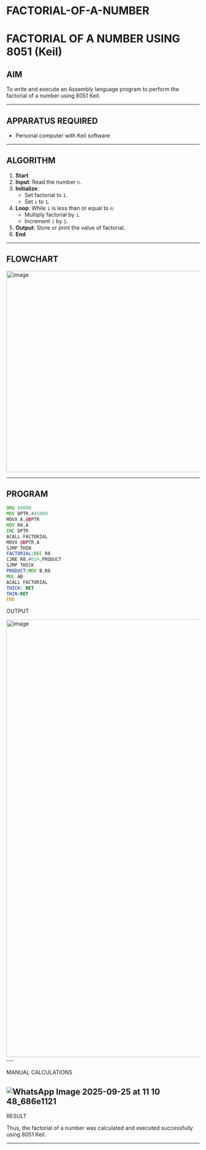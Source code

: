 # FACTORIAL-OF-A-NUMBER
# FACTORIAL OF A NUMBER USING 8051 (Keil)

## AIM
To write and execute an Assembly language program to perform the factorial of a number using 8051 Keil.

---
## APPARATUS REQUIRED
- Personal computer with Keil software

---
## ALGORITHM
1. **Start**
2. **Input**: Read the number `n`.
3. **Initialize**:
   - Set factorial to `1`.
   - Set `i` to `1`.
4. **Loop**: While `i` is less than or equal to `n`:
   - Multiply factorial by `i`.
   - Increment `i` by `1`.
5. **Output**: Store or print the value of factorial.
6. **End**

---

## FLOWCHART
<img width="506" height="525" alt="image" src="https://github.com/user-attachments/assets/f3b47187-6f0f-490c-8704-f2973cb2b276" />

---

## PROGRAM
```asm
ORG 0000H
MOV DPTR,#4500H
MOVX A,@DPTR
MOV R0,A
INC DPTR
ACALL FACTORIAL
MOVX @DPTR,A
SJMP THIN
FACTORIAL:DEC R0
CJNE R0,#01H,PRODUCT
SJMP THICK
PRODUCT:MOV B,R0
MUL AB
ACALL FACTORIAL
THICK: RET
THIN:RET
END

```
OUTPUT

<img width="1920" height="1140" alt="image" src="https://github.com/user-attachments/assets/55b353f9-89d4-4ad5-ae11-cdc44fe78cb6" />
---

MANUAL CALCULATIONS

![WhatsApp Image 2025-09-25 at 11 10 48_686e1121](https://github.com/user-attachments/assets/47475f53-77ef-4571-994e-dea2bef6dc21)
---

RESULT

Thus, the factorial of a number was calculated and executed successfully using 8051 Keil.

---


